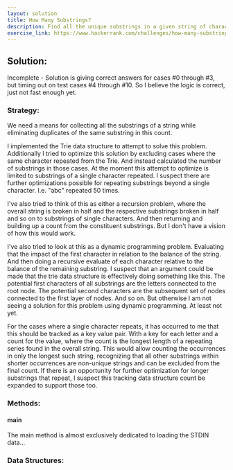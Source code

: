 ```yaml
---
layout: solution
title: How Many Substrings?
description: Find all the unique substrings in a given string of characters.
exercise_link: https://www.hackerrank.com/challenges/how-many-substrings
---
```

## Solution:
Incomplete - Solution is giving correct answers for cases #0 through #3, but timing out on test cases #4 through #10. So I believe the logic is correct, just not fast enough yet.
### Strategy:
We need a means for collecting all the substrings of a string while eliminating duplicates of the same substring in this count.

I implemented the Trie data structure to attempt to solve this problem. Additionally I tried to optimize this solution by excluding cases where the same character repeated from the Trie. And instead calculated the number of substrings in those cases. At the moment this attempt to optimize is limited to substrings of a single character repeated. I suspect there are further optimizations possible for repeating substrings beyond a single character. I.e. "abc" repeated 50 times.

I've also tried to think of this as either a recursion problem, where the overall string is broken in half and the respective substrings broken in half and so on to substrings of single characters. And then returning and building up a count from the constituent substrings. But I don't have a vision of how this would work.

I've also tried to look at this as a dynamic programming problem. Evaluating that the impact of the first character in relation to the balance of the string. And then doing a recursive evaluate of each character relative to the balance of the remaining substring. I suspect that an argument could be made that the trie data structure is effectively doing something like this. The potential first characters of all substrings are the letters connected to the root node. The potential second characters are the subsequent set of nodes connected to the first layer of nodes. And so on. But otherwise I am not seeing a solution for this problem using dynamic programming. At least not yet.

For the cases where a single character repeats, it has occurred to me that this should be tracked as a key value pair. With a key for each letter and a count for the value, where the count is the longest length of a repeating series found in the overall string. This would allow counting the occurrences in only the longest such string, recognizing that all other substrings within shorter occurrences are non-unique strings and can be excluded from the final count. If there is an opportunity for further optimization for longer substrings that repeat, I suspect this tracking data structure count be expanded to support those too.
### Methods:

#### main
The main method is almost exclusively dedicated to loading the STDIN data...

### Data Structures:
